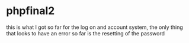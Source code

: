 # phpfinal2
this is what I got so far for the log on and account system, the only thing that looks to have an error so far is the resetting of the password
